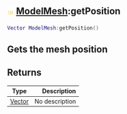 ## ![shared](.gitbook/assets/shared.png) [ModelMesh](./home/ModelMesh):getPosition

```lua
Vector ModelMesh:getPosition()
```

Gets the mesh position
------
## Returns

| Type   | Description |
| ------ | ----------: |
| [Vector](./home/Vector) | No description |

